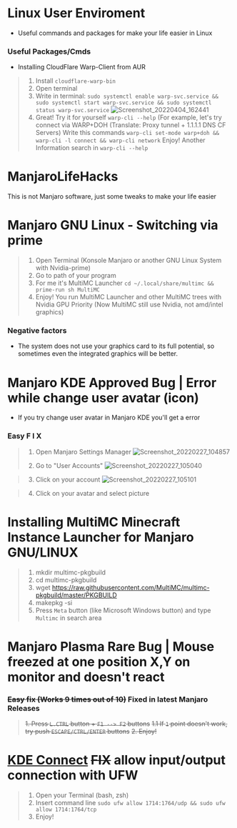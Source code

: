 # Linux User Enviroment
- Useful commands and packages for make your life easier in Linux

### Useful Packages/Cmds
- Installing CloudFlare Warp-Client from AUR
> 1. Install `cloudflare-warp-bin`
> 2. Open terminal
> 3. Write in terminal: `sudo systemctl enable warp-svc.service && sudo systemctl start warp-svc.service && sudo systemctl status warp-svc.service` ![Screenshot_20220404_162441](https://user-images.githubusercontent.com/77334306/161553603-87824823-4b8d-4f26-8655-feea67978f60.png)
> 4. Great! Try it for yourself `warp-cli --help` (For example, let's try connect via WARP+DOH (Translate: Proxy tunnel + 1.1.1.1 DNS CF Servers)
> Write this commands `warp-cli set-mode warp+doh && warp-cli -l connect && warp-cli network` Enjoy! Another Information search in `warp-cli --help`


# ManjaroLifeHacks
This is not Manjaro software, just some tweaks to make your life easier


# Manjaro GNU Linux - Switching via prime
> 1. Open Terminal (Konsole Manjaro or another GNU Linux System with Nvidia-prime)
> 2. Go to path of your program
> 3. For me it's MultiMC Launcher `cd ~/.local/share/multimc && prime-run sh MultiMC`
> 4. Enjoy! You run MultiMC Launcher and other MultiMC trees with Nvidia GPU Priority (Now MultiMC still use Nvidia, not amd/intel graphics)

### Negative factors

- The system does not use your graphics card to its full potential, so sometimes even the integrated graphics will be better.

# Manjaro KDE Approved Bug | Error while change user avatar (icon)

- If you try change user avatar in Manjaro KDE you'll get a error

### Easy F I X
> 1. Open Manjaro Settings Manager ![Screenshot_20220227_104857](https://user-images.githubusercontent.com/77334306/155873505-b2aaa230-eff5-48dd-a161-1723f2f8de64.png)
> 
> 2. Go to "User Accounts" ![Screenshot_20220227_105040](https://user-images.githubusercontent.com/77334306/155873560-6e9956cb-f518-4f76-b8a5-179908ecf748.png)
 
> 3. Click on your account ![Screenshot_20220227_105101](https://user-images.githubusercontent.com/77334306/155873573-b94094c8-ee2c-4264-90f3-c6248cae1eaf.png)

> 4. Click on your avatar and select picture

# Installing MultiMC Minecraft Instance Launcher for Manjaro GNU/LINUX

> 1. mkdir multimc-pkgbuild
> 2. cd multimc-pkgbuild
> 3. wget https://raw.githubusercontent.com/MultiMC/multimc-pkgbuild/master/PKGBUILD
> 4. makepkg -si
> 5. Press `Meta` button (like Microsoft Windows button) and type `Multimc` in search area

# Manjaro Plasma Rare Bug | Mouse freezed at one position X,Y on monitor and doesn't react
### ~~Easy fix (Works 9 times out of 10)~~ Fixed in latest Manjaro Releases
> ~~1. Press `L.CTRL` button + `F1 --> F2` buttons~~
> ~~1.1 If `1` point doesn't work, try push `ESCAPE/CTRL/ENTER` buttons~~
> ~~2. Enjoy!~~

# [KDE Connect](https://kdeconnect.kde.org/) ~~FIX~~ allow input/output connection with UFW
> 1. Open your Terminal (bash, zsh)
> 2. Insert command line `sudo ufw allow 1714:1764/udp && sudo ufw allow 1714:1764/tcp`
> 3. Enjoy!
